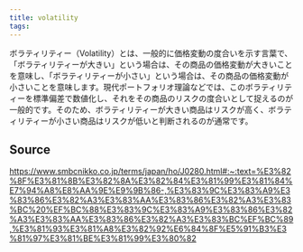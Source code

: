 ```yaml
---
title: volatility
tags: 
---
```


ボラティリティー（Volatility）とは、一般的に価格変動の度合いを示す言葉で、「ボラティリティーが大きい」という場合は、その商品の価格変動が大きいことを意味し、「ボラティリティーが小さい」という場合は、その商品の価格変動が小さいことを意味します。現代ポートフォリオ理論などでは、このボラティリティーを標準偏差で数値化し、それをその商品のリスクの度合いとして捉えるのが一般的です。そのため、ボラティリティーが大きい商品はリスクが高く、ボラティリティーが小さい商品はリスクが低いと判断されるのが通常です。

## Source
https://www.smbcnikko.co.jp/terms/japan/ho/J0280.html#:~:text=%E3%82%8F%E3%81%8B%E3%82%8A%E3%82%84%E3%81%99%E3%81%84%E7%94%A8%E8%AA%9E%E9%9B%86-,%E3%83%9C%E3%83%A9%E3%83%86%E3%82%A3%E3%83%AA%E3%83%86%E3%82%A3%E3%83%BC%20%EF%BC%88%E3%83%9C%E3%83%A9%E3%83%86%E3%82%A3%E3%83%AA%E3%83%86%E3%82%A3%E3%83%BC%EF%BC%89,%E3%81%93%E3%81%A8%E3%82%92%E6%84%8F%E5%91%B3%E3%81%97%E3%81%BE%E3%81%99%E3%80%82